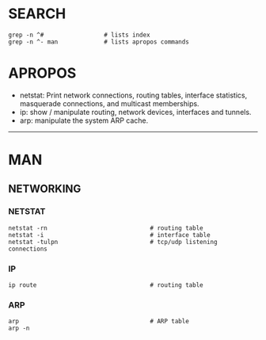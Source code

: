 # SEARCH

```
grep -n ^#                 # lists index
grep -n ^- man             # lists apropos commands
```

# APROPOS

- netstat: Print network connections, routing tables, interface statistics, 
           masquerade connections, and multicast memberships.
- ip: show / manipulate routing, network devices, interfaces and tunnels.
- arp: manipulate the system ARP cache.

--------------------------------------------------------------------------------

# MAN

## NETWORKING

### NETSTAT

```
netstat -rn                             # routing table
netstat -i                              # interface table
netstat -tulpn                          # tcp/udp listening connections 
```

### IP

```
ip route                                # routing table
```

### ARP

```
arp                                     # ARP table
arp -n
```
